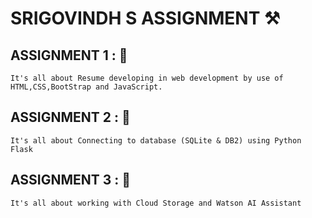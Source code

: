 # SRIGOVINDH S ASSIGNMENT ⚒️

## ASSIGNMENT 1 : 🎯
    It's all about Resume developing in web development by use of HTML,CSS,BootStrap and JavaScript.
    
## ASSIGNMENT 2 : 🎯
    It's all about Connecting to database (SQLite & DB2) using Python Flask

## ASSIGNMENT 3 : 🎯
    It's all about working with Cloud Storage and Watson AI Assistant
